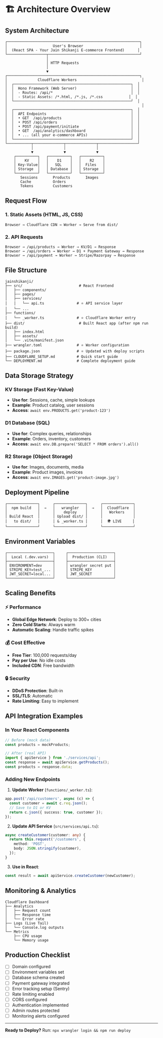 # 🏗️ Architecture Overview

## System Architecture

```
┌─────────────────────────────────────────────────────────────┐
│                     User's Browser                          │
│  (React SPA - Your Jain Shikanji E-commerce Frontend)      │
└──────────────────┬──────────────────────────────────────────┘
                   │
                   │ HTTP Requests
                   │
                   ▼
┌─────────────────────────────────────────────────────────────┐
│              Cloudflare Workers                              │
│  ┌──────────────────────────────────────────────────────┐  │
│  │  Hono Framework (Web Server)                         │  │
│  │  - Routes: /api/*                                    │  │
│  │  - Static Assets: /*.html, /*.js, /*.css            │  │
│  └──────────────────────────────────────────────────────┘  │
│                                                              │
│  ┌──────────────────────────────────────────────────────┐  │
│  │  API Endpoints                                       │  │
│  │  • GET  /api/products                                │  │
│  │  • POST /api/orders                                  │  │
│  │  • POST /api/payment/initiate                        │  │
│  │  • GET  /api/analytics/dashboard                     │  │
│  │  • ... (all your e-commerce APIs)                    │  │
│  └──────────────────────────────────────────────────────┘  │
└───────────┬──────────────┬──────────────┬──────────────────┘
            │              │              │
            ▼              ▼              ▼
    ┌──────────┐   ┌──────────┐   ┌──────────┐
    │    KV    │   │    D1    │   │    R2    │
    │ Key-Value│   │   SQL    │   │  Files   │
    │ Storage  │   │ Database │   │ Storage  │
    └──────────┘   └──────────┘   └──────────┘
       Sessions       Products       Images
       Cache          Orders
       Tokens         Customers
```

## Request Flow

### 1. Static Assets (HTML, JS, CSS)
```
Browser → Cloudflare CDN → Worker → Serve from dist/
```

### 2. API Requests
```
Browser → /api/products → Worker → KV/D1 → Response
Browser → /api/orders → Worker → D1 + Payment Gateway → Response
Browser → /api/payment → Worker → Stripe/Razorpay → Response
```

## File Structure

```
jainshikanji/
├── src/                          # React Frontend
│   ├── components/
│   ├── pages/
│   ├── services/
│   │   └── api.ts               # ⭐ API service layer
│   └── ...
├── functions/
│   └── _worker.ts               # ⭐ Cloudflare Worker entry
├── dist/                         # Built React app (after npm run build)
│   ├── index.html
│   ├── assets/
│   └── .vite/manifest.json
├── wrangler.toml                # ⭐ Worker configuration
├── package.json                 # ⭐ Updated with deploy scripts
├── CLOUDFLARE_SETUP.md          # Quick start guide
└── DEPLOYMENT.md                # Complete deployment guide
```

## Data Storage Strategy

### KV Storage (Fast Key-Value)
- **Use for**: Sessions, cache, simple lookups
- **Example**: Product catalog, user sessions
- **Access**: `await env.PRODUCTS.get('product-123')`

### D1 Database (SQL)
- **Use for**: Complex queries, relationships
- **Example**: Orders, inventory, customers
- **Access**: `await env.DB.prepare('SELECT * FROM orders').all()`

### R2 Storage (Object Storage)
- **Use for**: Images, documents, media
- **Example**: Product images, invoices
- **Access**: `await env.IMAGES.get('product-image.jpg')`

## Deployment Pipeline

```
┌──────────────┐      ┌──────────────┐      ┌──────────────┐
│  npm build   │  →   │   wrangler   │  →   │  Cloudflare  │
│              │      │    deploy    │      │   Workers    │
│ Build React  │      │ Upload dist/ │      │              │
│   to dist/   │      │ & _worker.ts │      │  🌍 LIVE     │
└──────────────┘      └──────────────┘      └──────────────┘
```

## Environment Variables

```
┌─────────────────────┐     ┌─────────────────────┐
│  Local (.dev.vars)  │     │  Production (CLI)   │
├─────────────────────┤     ├─────────────────────┤
│ ENVIRONMENT=dev     │     │ wrangler secret put │
│ STRIPE_KEY=test_... │     │ STRIPE_KEY          │
│ JWT_SECRET=local... │     │ JWT_SECRET          │
└─────────────────────┘     └─────────────────────┘
```

## Scaling Benefits

### ⚡ Performance
- **Global Edge Network**: Deploy to 300+ cities
- **Zero Cold Starts**: Always warm
- **Automatic Scaling**: Handle traffic spikes

### 💰 Cost Effective
- **Free Tier**: 100,000 requests/day
- **Pay per Use**: No idle costs
- **Included CDN**: Free bandwidth

### 🔒 Security
- **DDoS Protection**: Built-in
- **SSL/TLS**: Automatic
- **Rate Limiting**: Easy to implement

## API Integration Examples

### In Your React Components

```typescript
// Before (mock data)
const products = mockProducts;

// After (real API)
import { apiService } from './services/api';
const response = await apiService.getProducts();
const products = response.data;
```

### Adding New Endpoints

1. **Update Worker** (`functions/_worker.ts`):
```typescript
app.post('/api/customers', async (c) => {
  const customer = await c.req.json();
  // Save to D1 or KV
  return c.json({ success: true, customer });
});
```

2. **Update API Service** (`src/services/api.ts`):
```typescript
async createCustomer(customer: any) {
  return this.request('/customers', {
    method: 'POST',
    body: JSON.stringify(customer),
  });
}
```

3. **Use in React**:
```typescript
const result = await apiService.createCustomer(newCustomer);
```

## Monitoring & Analytics

```
Cloudflare Dashboard
├── Analytics
│   ├── Request count
│   ├── Response time
│   └── Error rate
├── Logs (Live Tail)
│   └── Console.log outputs
└── Metrics
    ├── CPU usage
    └── Memory usage
```

## Production Checklist

- [ ] Domain configured
- [ ] Environment variables set
- [ ] Database schema created
- [ ] Payment gateway integrated
- [ ] Error tracking setup (Sentry)
- [ ] Rate limiting enabled
- [ ] CORS configured
- [ ] Authentication implemented
- [ ] Admin routes protected
- [ ] Monitoring alerts configured

---

**Ready to Deploy?** Run: `npx wrangler login && npm run deploy`
